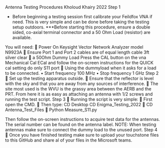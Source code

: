 Antenna Testing Procedures
Kholoud Khairy 2022
Step 1
- Before beginning a testing session first calibrate your Feildfox VNA if need. This is very simple and can be done before taking the testing setup outdoors. 
***Before starting this procedure, ensure a double sided, co-axial terminal connector and a 50 Ohm Load (resistor) are available.  

You will need: 
	Power On Keysight Vector Network Analyzer model N9923A 
	Ensure Port 1 and Port 2 cables are of equal length cable 3ft silver clear
	a 50Ohm Dummy Load Press the CAL button on the vna Mechanical Cal ECal and follow the on-screen instructions for the QUICK cal setting do only S11 port
	Using the dummyload when it asks for a load to be connected.
•	Start frequency 100 MHz
•	Stop frequency 1 GHz
Step 2
	Set up the testing apparatus outside. 
	Ensure that the reflector is level with the sky and that you are away from any sources of interference. 
	The site most used is the WVU is the grassy area between the AERB and the PRT. From here it is as easy as attaching an antenna with 1/2 screws and running the test script.
Step 3
	Running the script is very simple: 
	First open the CMD. 
	Then type: CD Desktop CD Enigma_Testing_2022
	CD Antenna_Test_Files 
	Python Measure_S11.py

 
Then follow the on-screen instructions to acquire test data for the antennas. The serial number can be found on the antenna label. NOTE: When testing antennas make sure to connect the dummy load to the unused port.
Step 4 
	Once you have finished testing make sure to upload your touchstone files to this GitHub and share al of your files in the Microsoft teams.

